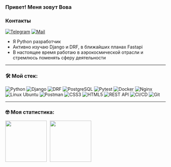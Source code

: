 ### Привет! Меня зовут Вова
### Контакты 

[![Telegram](https://img.shields.io/badge/Telegram-orange?logo=telegram&logoColor=white)](https://t.me/VladimirShvab) [![Mail](https://img.shields.io/badge/Email-red?logo=gmail&logoColor=white)](mailto:shvab.vladimir@gmail.com)


- Я Python разработчик
- Активно изучаю Django и DRF, в ближайших планах Fastapi
- В настоящее время работаю в аэрокосмической отрасли и стремлюсь поменять сферу деятельности

---

### &#128736; Мой стек:
![Python](https://img.shields.io/badge/Python-3776AB?style=for-the-badge&logo=python&logoColor=white)
![Django](https://img.shields.io/badge/Django-092E20?style=for-the-badge&logo=django&logoColor=white)
![DRF](https://img.shields.io/badge/DRF-FF6F00?style=for-the-badge&logo=django&logoColor=white)
![PostgreSQL](https://img.shields.io/badge/PostgreSQL-4169E1?style=for-the-badge&logo=postgresql&logoColor=white)
![Pytest](https://img.shields.io/badge/Pytest-303030?style=for-the-badge&logo=pytest&logoColor=white)
![Docker](https://img.shields.io/badge/Docker-2496ED?style=for-the-badge&logo=docker&logoColor=white)
![Nginx](https://img.shields.io/badge/Nginx-009639?style=for-the-badge&logo=nginx&logoColor=white)
![Linux Ubuntu](https://img.shields.io/badge/Linux_Ubuntu-E95420?style=for-the-badge&logo=ubuntu&logoColor=white)
![Postman](https://img.shields.io/badge/Postman-FF6C37?style=for-the-badge&logo=postman&logoColor=white)
![CSS3](https://img.shields.io/badge/css3-%231572B6.svg?style=for-the-badge&logo=css3&logoColor=white)
![HTML5](https://img.shields.io/badge/html5-%23E34F26.svg?style=for-the-badge&logo=html5&logoColor=white)
![REST API](https://img.shields.io/badge/REST%20API-%23266999.svg?style=for-the-badge)
![CI/CD](https://img.shields.io/badge/CI/CD-3D3D3D?style=for-the-badge&logo=git&logoColor=white)
![Git](https://img.shields.io/badge/Git-F05032?style=for-the-badge&logo=git&logoColor=white)

---

### &#129299; Моя статистика:
<div>
<a href="https://github-readme-stats.vercel.app/api?username=4t0n&hide=contribs&show_icons=true">
  <img  align="left" height="130" style="margin-right: 10px" src="https://github-readme-stats.vercel.app/api?username=4t0n&hide=contribs&show_icons=true" />
</a>
<a href="https://github-readme-stats.vercel.app/api/top-langs/?username=4t0n&layout=compact">
  <img align="left" height="130" src="https://github-readme-stats.vercel.app/api/top-langs/?username=4t0n&layout=compact" />
</a>
</div>
